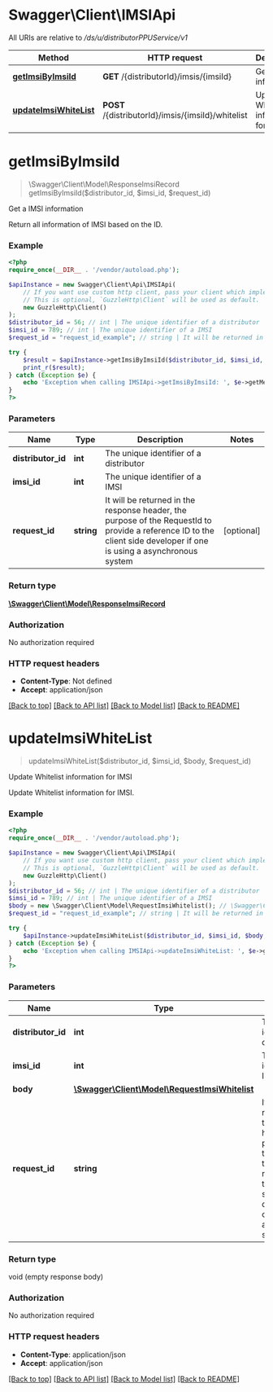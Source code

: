 # Swagger\Client\IMSIApi

All URIs are relative to */ds/u/distributorPPUService/v1*

Method | HTTP request | Description
------------- | ------------- | -------------
[**getImsiByImsiId**](IMSIApi.md#getimsibyimsiid) | **GET** /{distributorId}/imsis/{imsiId} | Get a IMSI information
[**updateImsiWhiteList**](IMSIApi.md#updateimsiwhitelist) | **POST** /{distributorId}/imsis/{imsiId}/whitelist | Update Whitelist information for IMSI

# **getImsiByImsiId**
> \Swagger\Client\Model\ResponseImsiRecord getImsiByImsiId($distributor_id, $imsi_id, $request_id)

Get a IMSI information

Return all information of IMSI based on the ID.

### Example
```php
<?php
require_once(__DIR__ . '/vendor/autoload.php');

$apiInstance = new Swagger\Client\Api\IMSIApi(
    // If you want use custom http client, pass your client which implements `GuzzleHttp\ClientInterface`.
    // This is optional, `GuzzleHttp\Client` will be used as default.
    new GuzzleHttp\Client()
);
$distributor_id = 56; // int | The unique identifier of a distributor
$imsi_id = 789; // int | The unique identifier of a IMSI
$request_id = "request_id_example"; // string | It will be returned in the response header, the purpose of the RequestId to provide a reference ID to the client side developer if one is using a asynchronous system

try {
    $result = $apiInstance->getImsiByImsiId($distributor_id, $imsi_id, $request_id);
    print_r($result);
} catch (Exception $e) {
    echo 'Exception when calling IMSIApi->getImsiByImsiId: ', $e->getMessage(), PHP_EOL;
}
?>
```

### Parameters

Name | Type | Description  | Notes
------------- | ------------- | ------------- | -------------
 **distributor_id** | **int**| The unique identifier of a distributor |
 **imsi_id** | **int**| The unique identifier of a IMSI |
 **request_id** | **string**| It will be returned in the response header, the purpose of the RequestId to provide a reference ID to the client side developer if one is using a asynchronous system | [optional]

### Return type

[**\Swagger\Client\Model\ResponseImsiRecord**](../Model/ResponseImsiRecord.md)

### Authorization

No authorization required

### HTTP request headers

 - **Content-Type**: Not defined
 - **Accept**: application/json

[[Back to top]](#) [[Back to API list]](../../README.md#documentation-for-api-endpoints) [[Back to Model list]](../../README.md#documentation-for-models) [[Back to README]](../../README.md)

# **updateImsiWhiteList**
> updateImsiWhiteList($distributor_id, $imsi_id, $body, $request_id)

Update Whitelist information for IMSI

Update Whitelist information for IMSI.

### Example
```php
<?php
require_once(__DIR__ . '/vendor/autoload.php');

$apiInstance = new Swagger\Client\Api\IMSIApi(
    // If you want use custom http client, pass your client which implements `GuzzleHttp\ClientInterface`.
    // This is optional, `GuzzleHttp\Client` will be used as default.
    new GuzzleHttp\Client()
);
$distributor_id = 56; // int | The unique identifier of a distributor
$imsi_id = 789; // int | The unique identifier of a IMSI
$body = new \Swagger\Client\Model\RequestImsiWhitelist(); // \Swagger\Client\Model\RequestImsiWhitelist | 
$request_id = "request_id_example"; // string | It will be returned in the response header, the purpose of the RequestId to provide a reference ID to the client side developer if one is using a asynchronous system

try {
    $apiInstance->updateImsiWhiteList($distributor_id, $imsi_id, $body, $request_id);
} catch (Exception $e) {
    echo 'Exception when calling IMSIApi->updateImsiWhiteList: ', $e->getMessage(), PHP_EOL;
}
?>
```

### Parameters

Name | Type | Description  | Notes
------------- | ------------- | ------------- | -------------
 **distributor_id** | **int**| The unique identifier of a distributor |
 **imsi_id** | **int**| The unique identifier of a IMSI |
 **body** | [**\Swagger\Client\Model\RequestImsiWhitelist**](../Model/RequestImsiWhitelist.md)|  | [optional]
 **request_id** | **string**| It will be returned in the response header, the purpose of the RequestId to provide a reference ID to the client side developer if one is using a asynchronous system | [optional]

### Return type

void (empty response body)

### Authorization

No authorization required

### HTTP request headers

 - **Content-Type**: application/json
 - **Accept**: application/json

[[Back to top]](#) [[Back to API list]](../../README.md#documentation-for-api-endpoints) [[Back to Model list]](../../README.md#documentation-for-models) [[Back to README]](../../README.md)

